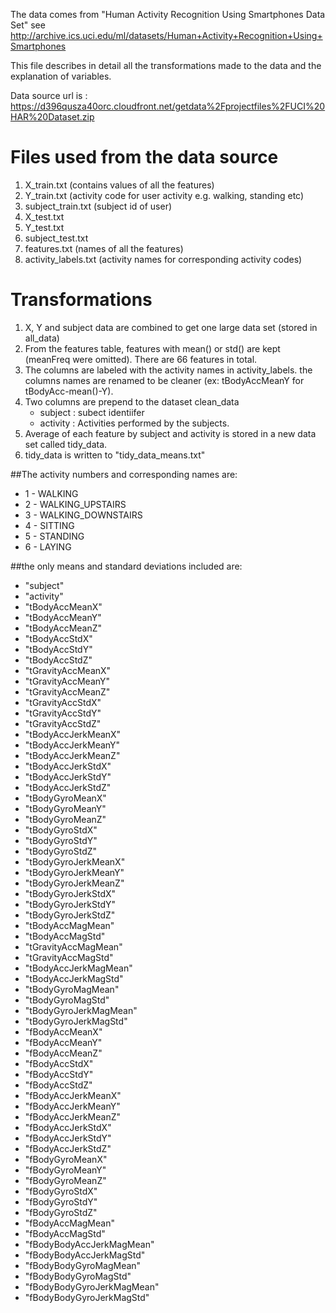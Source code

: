 

The data comes from "Human Activity Recognition Using Smartphones Data Set"
see http://archive.ics.uci.edu/ml/datasets/Human+Activity+Recognition+Using+Smartphones


This file  describes in detail all the transformations made to the data and the explanation of variables.

Data source url is : https://d396qusza40orc.cloudfront.net/getdata%2Fprojectfiles%2FUCI%20HAR%20Dataset.zip 

# Files used from the data source
1. X_train.txt (contains values of all the features)
2. Y_train.txt (activity code for user activity e.g. walking, standing etc)
3. subject_train.txt (subject id of user)
4. X_test.txt
5. Y_test.txt
6. subject_test.txt
7. features.txt (names of all the features)
8. activity_labels.txt (activity names for corresponding activity codes)

# Transformations
1. X, Y and subject data are combined to get one large data set (stored in all_data)
2. From the features table, features with mean() or std() are kept (meanFreq were omitted). There are 66 features in total.
3. The columns are labeled with the activity names in activity_labels. the columns names are renamed to be cleaner (ex: tBodyAccMeanY for  tBodyAcc-mean()-Y).
4. Two columns  are prepend to the dataset clean_data
   - subject : subect identiifer
   - activity : Activities performed by the subjects.
5. Average of each feature by subject and activity is stored in a new data set called tidy_data. 
6. tidy_data is written to "tidy_data_means.txt"


##The activity numbers and corresponding names are:
* 1 - WALKING
* 2 - WALKING_UPSTAIRS
* 3 - WALKING_DOWNSTAIRS
* 4 - SITTING
* 5 - STANDING
* 6 - LAYING

##the only means and standard deviations included are:
- "subject"                  
- "activity"
- "tBodyAccMeanX"           
- "tBodyAccMeanY"
- "tBodyAccMeanZ"
- "tBodyAccStdX"            
- "tBodyAccStdY"
- "tBodyAccStdZ"
- "tGravityAccMeanX"
- "tGravityAccMeanY"
- "tGravityAccMeanZ"
- "tGravityAccStdX"         
- "tGravityAccStdY"
- "tGravityAccStdZ"
- "tBodyAccJerkMeanX"       
- "tBodyAccJerkMeanY"
- "tBodyAccJerkMeanZ"
- "tBodyAccJerkStdX"        
- "tBodyAccJerkStdY"
- "tBodyAccJerkStdZ"
- "tBodyGyroMeanX"          
- "tBodyGyroMeanY"
- "tBodyGyroMeanZ"
- "tBodyGyroStdX"           
- "tBodyGyroStdY"
- "tBodyGyroStdZ"
- "tBodyGyroJerkMeanX"
- "tBodyGyroJerkMeanY"
- "tBodyGyroJerkMeanZ"
- "tBodyGyroJerkStdX"       
- "tBodyGyroJerkStdY"
- "tBodyGyroJerkStdZ"
- "tBodyAccMagMean"         
- "tBodyAccMagStd"
- "tGravityAccMagMean" 
- "tGravityAccMagStd"       
- "tBodyAccJerkMagMean" 
- "tBodyAccJerkMagStd"
- "tBodyGyroMagMean"        
- "tBodyGyroMagStd"
- "tBodyGyroJerkMagMean" 
- "tBodyGyroJerkMagStd"     
- "fBodyAccMeanX"
- "fBodyAccMeanY" 
- "fBodyAccMeanZ"           
- "fBodyAccStdX" 
- "fBodyAccStdY"      
- "fBodyAccStdZ"            
- "fBodyAccJerkMeanX"  
- "fBodyAccJerkMeanY" 
- "fBodyAccJerkMeanZ"       
- "fBodyAccJerkStdX"   
- "fBodyAccJerkStdY"   
- "fBodyAccJerkStdZ"        
- "fBodyGyroMeanX"    
- "fBodyGyroMeanY"     
- "fBodyGyroMeanZ"          
- "fBodyGyroStdX"    
- "fBodyGyroStdY"     
- "fBodyGyroStdZ"           
- "fBodyAccMagMean"    
- "fBodyAccMagStd"     
- "fBodyBodyAccJerkMagMean" 
- "fBodyBodyAccJerkMagStd"  
- "fBodyBodyGyroMagMean"   
- "fBodyBodyGyroMagStd"     
- "fBodyBodyGyroJerkMagMean"
- "fBodyBodyGyroJerkMagStd" 
